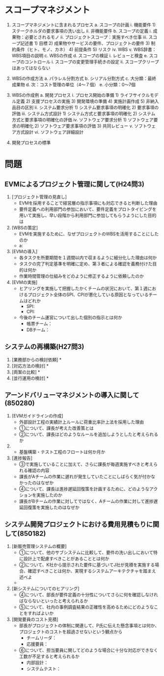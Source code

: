 # スコープマネジメント
1. スコープマネジメントに含まれるプロセス
	a. スコープの計画
		i. 機能要件
			1) ステークホルダの要求事項の洗い出し
		ii. 非機能要件
	b. スコープの定義
		i. 成果物：必要とされるモノ
		ii. プロジェクトスコープ：実施すべき仕事
		iii. スコープ記述書
			1) 目標
			2) 成果物やサービスの要件、プロジェクトの要件
			3) 制約条件（ヒト、モノ、カネ）
			4) 前提条件
			5) リスク
		iv. WBS
		v. WBS辞書：WBS項目の説明
	c. WBSの作成
	d. スコープの検証
		i. レビューと検査
	e. スコープのコントロール
		i. スコープの変更管理手続きの設定
		ii. スコープクリープはあってはならない
2. WBSの作成方法
	a. パラレル分割方式
	b. シリアル分割方式
	c. 大分類：最終成果物
	d. 次：コスト管理の単位（4～７個）
	e. 小分類：0～7個
3. WBSの作成例
	a. 開発プロセス
		i. プロセス開始の準備
			1) ライフサイクルモデル定義
			2) 支援プロセスの実施
			3) 開発環境の準備
			4) 実施計画作成
			5) 非納入品目の区別
		ii. システム要求分析
			1) システム要求事項の明確化
			2) 要求事項の評価
		iii. システム方式設計
			1) システム方式と要求事項の明確化
			2) システム方式と要求事項の明確化の評価
		iv. ソフトウェア要求分析
			1) ソフトウェア要求の明確化
			2) ソフトウェア要求事項の評価
			3) 共同レビュー
		v. ソフトウェア方式設計
		vi. ソフトウェア詳細設計
		
4. 開発プロセスの標準

# 問題
## EVMによるプロジェクト管理に関して(H24問3)

1. [プロジェクト管理の見直し]
    * EVMを採用することで経営層の指示事項にも対応できると判断した理由
    * 要件定義への利用部門の参加において、要件定義をプロトタイピングを用いて実施し、早い段階から利用部門に参加してもらうようにした目的は
2. [WBSの策定]
    * EVMを実施するために、なぜプロジェクトのWBSを活用することにしたのか
    * a:
3. [EVMの導入]
    * 各タスクを所要期間を１週間以内で収まるように細分化した理由は何か
    * タスクの完了判定基準を明確に定め、第３者による確認を義務付けた目的は何か
    * 作業時間管理の仕組みをどのように修正するように依頼したのか
4. [EVMの実施]
    * ヒアリングを実施して把握したかくチームの状況において、第１週におけるプロジェクト全体のSPI、CPIが悪化している原因となっているチームはどれか
        - SPI:
        - CPI:
    * 今後のチーム運営について出した個別の指示とは何か
        - 帳票チーム：
        - DBチーム：

## システムの再構築(H27問3)
1. [業務部からの検討依頼]
	* 
2. [対応方法の検討]
	* 
3. [両案の比較]
	* 
4. [並行運用の検討]
	* 

## アーンドバリューマネジメントの導入に関して(850280)
1. [EVMガイドラインの作成]
    * 外部設計工程の実績計上ルールに荷重比率計上法を採用した理由
    * ①について、課長が考えた改善策とは
    * ②について、課長はどのようなルールを追加しようとしたと考えられるか
2. 
    * 基盤構築・テスト工程のフロートは何か月か
3. [進捗報告]
    * ③で実施していることに加えて、さらに課長が毎週実施すべきと考えられる確認の内容
    * 課長がAチームの作業に遅れが発生していたことにしばらく気が付かなかったのはなぜか
    * ④について、課長は進捗遅延回復策を計画するために、どのようなアクションを実施したのか
    * 課長がBチームの作業に対してではなく、Aチームの作業に対して進捗遅延回復策を実施したのはなぜか

## システム開発プロジェクトにおける費用見積もりに関して(850182)
1. [新販売管理システムの概要]
    * ①について、他のサブシステムに比較して、要件の洗い出しにおいて特に設計上で配慮すべきことがあることとは何か
    * ②について、K社から提示された要件に基づいてJ社が見積を実施する場合、確認すべきことは何か、実現するシステムアーキテクチャを踏まえ述べよ
    * 
2. [新システムについてのヒアリング]
    * ④について、部長が要件定義の十分性についてさらに何を確認しなければならないといったと考えられるか
    * ⑤について、社内の事例調査結果の正確性を高めるためにどのようなことをすればよいか
3. [開発要員のコスト見積]
    * 部長がプロジェクトの体制に関連して、P氏に伝えた懸念事項とは何か、プロジェクトのコストを超過させないという観点から
        - チームリーダ：
        - 応援要員：
    * ⑥について、担当要員に関してどのような場合に十分な対応ができなく工数が不足すると考えられるか
        - 内部設計：
        - システムテスト：
